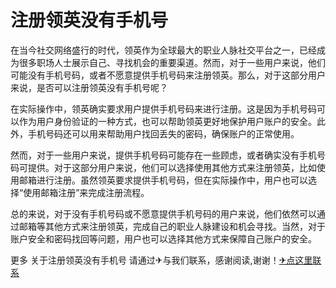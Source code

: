 # 注册领英没有手机号

在当今社交网络盛行的时代，领英作为全球最大的职业人脉社交平台之一，已经成为很多职场人士展示自己、寻找机会的重要渠道。然而，对于一些用户来说，他们可能没有手机号码，或者不愿意提供手机号码来注册领英。那么，对于这部分用户来说，是否可以注册领英没有手机号呢？

在实际操作中，领英确实要求用户提供手机号码来进行注册。这是因为手机号码可以作为用户身份验证的一种方式，也可以帮助领英更好地保护用户账户的安全。此外，手机号码还可以用来帮助用户找回丢失的密码，确保账户的正常使用。

然而，对于一些用户来说，提供手机号码可能存在一些顾虑，或者确实没有手机号码可提供。对于这部分用户来说，他们可以选择使用其他方式来注册领英，比如使用邮箱进行注册。虽然领英要求提供手机号码，但在实际操作中，用户也可以选择“使用邮箱注册”来完成注册流程。

总的来说，对于没有手机号码或不愿意提供手机号码的用户来说，他们依然可以通过邮箱等其他方式来注册领英，完成自己的职业人脉建设和机会寻找。当然，对于账户安全和密码找回等问题，用户也可以选择其他方式来保障自己账户的安全。

更多 关于注册领英没有手机号 请通过✈与我们联系，感谢阅读,谢谢！[✈点这里联系](https://c.k02.cc)